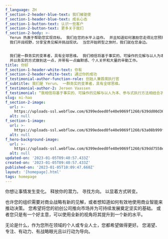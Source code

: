 ```yaml
---
f_language: ZH
f_section-2-header-blue-text: 我们被驱使
f_section-1-header-blue-text: 成长心态
f_section-1-button-text: 认识一些客户
f_section-2-button-text: 更多关于我们
f_section-2-body: >-
  Yerun 热衷于帮助您实现目标。 我们在您的水平上运作。 并且知道如何激励您走得比您预期的更远。 我们稍微调整一下。
  我们开阔视野，分享宝贵见解并挑战现状。 当您开始转型之旅时，我们就在您身边。


  我们是一群务实的变革者，具有全球思维。 我们相信将基于事实的、可操作的见解与以人为本、参与式执行方法相结合才能取得成果。
  并以务实的方式做到这一点，并带有一点幽默感、个人关怀和大量的辛勤工作。
title: 你好
f_section-1-header-white-text: 你有
f_section-2-header-white-text: 通过你的成功
f_testimonial-author-function-role: 创始人兼首席执行官
f_subtitle: 我们是 Yerun。 一群务实的变革者，具有全球思维。
f_testimonial-author-2: Jeroen Vaassen
f_testimonial: “我相信将基于事实的、可操作的见解与以人为本、参与式执行方法相结合才能取得成果。”
slug: ni-hao
f_section-2-image:
  url: >-
    https://uploads-ssl.webflow.com/6399edeed0fe40e9069f1260/639dd00d36cbb32abb8eaa95_image2.jpg
  alt: null
f_section-1-image:
  url: >-
    https://uploads-ssl.webflow.com/6399edeed0fe40e9069f1260/63a08b999f904fd1f6857930_image1.jpg
  alt: null
f_hero-background-image:
  url: >-
    https://uploads-ssl.webflow.com/6399edeed0fe40e9069f1260/639dd7558e7435a167791676_home.jpg
  alt: null
updated-on: '2023-01-05T09:40:57.433Z'
created-on: '2023-01-05T09:40:57.433Z'
published-on: '2023-01-05T10:09:47.660Z'
layout: '[homepage].html'
tags: homepage
---
```


你想让事情发生变化。 释放你的潜力。 寻找方向。 以显着方式转变。

也许您的组织需要对商业战略有新的见解，或者想知道如何有效地使用商业智能来推动决策。 您希望将您的初创公司推向市场并为可持续发展奠定坚实的基础。 或者您只是有一个好主意，可以使用全新的视角将其提升到一个新的水平。

无论是什么，作为您所在领域的个人或专业人士，您都希望做得更好。 您渴望、专注、有动力、有战略眼光且以行动为导向。
